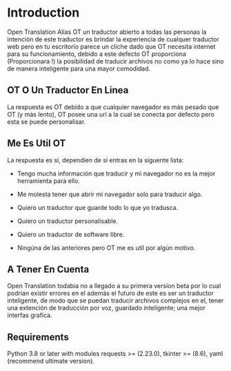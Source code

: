 # Introduction

Open Translation Alias OT un traductor abierto a todas las personas la intención
de este traductor es brindar la experiencia de cualquer traductor web pero
en tu escritorio parece un cliche dado que OT necesita internet para su
funcionamiento, debido a este defecto OT proporciona (Proporcionara !) la
posibilidad de traducir archivos no como ya lo hace sino de manera inteligente
para una mayor comodidad.

## OT O Un Traductor En Linea

La respuesta es OT debido a que cualquier navegador es más pesado que OT (y más
lento), OT posee una url a la cual se conecta por defecto pero esta se puede
personalisar.

## Me Es Util OT

La respuesta es si, dependien de sí entras en la siguente lista:

* Tengo mucha información que traducir y mi navegador no es la mejor
    herramienta para ello.

* Me molesta tener que abrir mi navegador solo para traducir algo.

* Quiero un traductor que guarde todo lo que yo tradusca.

* Quiero un traductor personalisable.

* Quiero un traductor de software libre.

* Ningúna de las anteriores pero OT me es util por algún motivo.

## A Tener En Cuenta

Open Translation todabia no a llegado a su primera version beta por lo cual
podrian existir errores en el además el futuro de este es ser un traductor
inteligente, de modo que se puedan traducir archivos complejos en el, tener una
extención de traducción por voz, guardado inteligente; una mejor interfas
grafica.

## Requirements

Python 3.8 or later with modules requests >= (2.23.0), tkinter >= (8.6),
yaml (recommend ultimate version).
